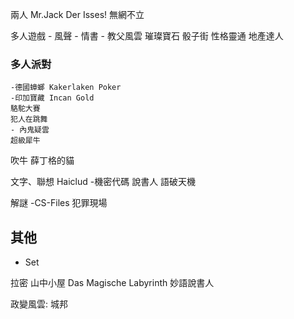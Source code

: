 
兩人
	Mr.Jack
	Der Isses! 無網不立

多人遊戲
	- 風聲
	- 情書
	- 教父風雲
	璀璨寶石
	骰子街
	性格靈通
	地產達人
	
### 多人派對
	-德國蟑螂 Kakerlaken Poker
	-印加寶藏 Incan Gold
	駱駝大賽
	犯人在跳舞
	- 內鬼疑雲
	超級犀牛

吹牛
	薛丁格的貓

文字、聯想
	Haiclud
	-機密代碼
	說書人
	語破天機

解謎
	-CS-Files 犯罪現場

## 其他
- Set

拉密
山中小屋
Das Magische Labyrinth
妙語說書人

政變風雲: 城邦
